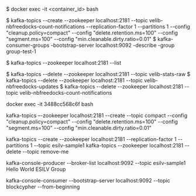 
$ docker exec -it <container_id> bash

$ kafka-topics --create --zookeeper localhost:2181 --topic velib-nbfreedocks-count-notifications --replication-factor 1 --partitions 1 --config "cleanup.policy=compact" --config "delete.retention.ms=100" --config "segment.ms=100" --config "min.cleanable.dirty.ratio=0.01"
$ kafka-consumer-groups -bootstrap-server localhost:9092 -describe -group group-test-1

$ kafka-topics --zookeeper localhost:2181 --list

$ kafka-topics --delete --zookeeper localhost:2181 --topic velib-stats-raw
$ kafka-topics --delete --zookeeper localhost:2181 --topic velib-nbfreedocks-updates
$ kafka-topics --delete --zookeeper localhost:2181 --topic velib-nbfreedocks-count-notifications



docker exec -it 3488cc568c6f bash

kafka-topics –-zookeeper localhost:2181 --create --topic compact --config "cleanup.policy=compact" --config "delete.retention.ms=100" --config "segment.ms=100" --config "min.cleanable.dirty.ratio=0.01"

kafka-topics --create --zookeeper localhost:2181 --replication-factor 1 --partitions 1 --topic esilv-sample1
kafka-topics --zookeeper localhost:2181 --delete --topic remove-me

kafka-console-producer --broker-list localhost:9092 --topic esilv-sample1
Hello World ESILV Group

kafka-console-consumer --bootstrap-server localhost:9092 --topic blockcypher --from-beginning
